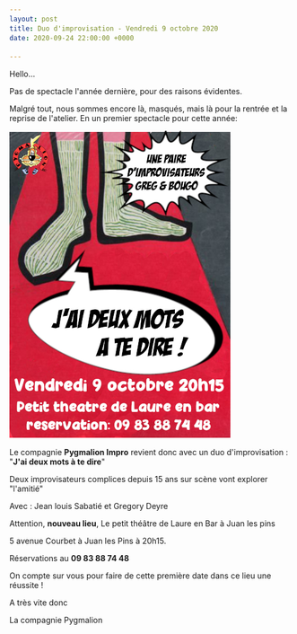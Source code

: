```yaml
---
layout: post
title: Duo d'improvisation - Vendredi 9 octobre 2020
date: 2020-09-24 22:00:00 +0000

---
```

Hello... 

Pas de spectacle l'année dernière, pour des raisons évidentes. 

Malgré tout, nous sommes encore là, masqués, mais là pour la rentrée et la reprise de l'atelier. En un premier spectacle pour cette année:

![](/uploads/affiche_j_ai_deux_mots_logo.jpg)

Le compagnie **Pygmalion Impro** revient donc avec un duo d'improvisation : "**J'ai deux mots à te dire**"

Deux improvisateurs complices depuis 15 ans sur scène vont explorer "l'amitié"

Avec : Jean louis Sabatié et Gregory Deyre

Attention, **nouveau lieu**, Le petit théâtre de Laure en Bar à Juan les pins

5 avenue Courbet à Juan les Pins à 20h15.

Réservations au **09 83 88 74 48**

On compte sur vous pour faire de cette première date dans ce lieu une réussite !

A très vite donc

La compagnie Pygmalion